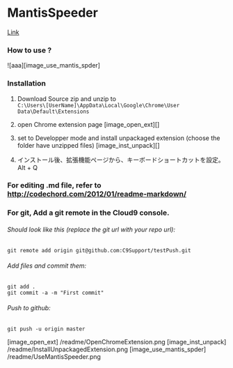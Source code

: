 MantisSpeeder
=============
[Link][Mantis]

### How to use ?
![aaa][image_use_mantis_spder]

### Installation
1. Download Source zip and unzip to  
`C:\Users\[UserName]\AppData\Local\Google\Chrome\User Data\Default\Extensions`

1. open Chrome extension page
[image_open_ext][]

1. set to Developper mode and install unpackaged extension (choose the folder have unzipped files)
[image_inst_unpack][]

1. インストール後、拡張機能ページから、キーボードショートカットを設定。
	Alt + Q 


### For editing .md file, refer to <http://codechord.com/2012/01/readme-markdown/>  


### For git, Add a git remote in the Cloud9 console.  
###### Should look like this (replace the git url with your repo url):  
	git remote add origin git@github.com:C9Support/testPush.git   
###### Add files and commit them:  
	git add .   
	git commit -a -m "First commit"
###### Push to github:   
	git push -u origin master  


[Mantis]: http://10.10.238.207/mantis/view_all_bug_page.php "Mantis"
[image_open_ext] /readme/OpenChromeExtension.png
[image_inst_unpack] /readme/InstallUnpackagedExtension.png
[image_use_mantis_spder] /readme/UseMantisSpeeder.png
